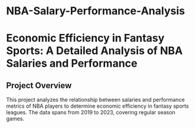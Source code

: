 # NBA-Salary-Performance-Analysis

#  Economic Efficiency in Fantasy Sports: A Detailed Analysis of NBA Salaries and Performance

## Project Overview
This project analyzes the relationship between salaries and performance metrics of NBA players to determine economic efficiency in fantasy sports leagues. The data spans from 2019 to 2023, covering regular season games.

